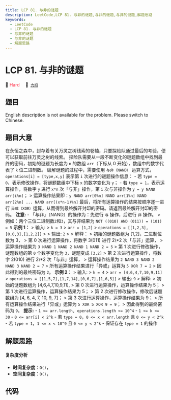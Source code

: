 ```yaml
---
title: LCP 81. 与非的谜题
description: LeetCode,LCP 81. 与非的谜题,与非的谜题,与非的谜题,解题思路
keywords:
  - LeetCode
  - LCP 81. 与非的谜题
  - 与非的谜题
  - 与非的谜题
  - 解题思路
---
```


# LCP 81. 与非的谜题

🔴 <font color=#ff334b>Hard</font>&emsp; 🔗&ensp;[`力扣`](https://leetcode.cn/problems/ryfUiz)

## 题目

English description is not available for the problem. Please switch to
Chinese.


## 题目大意

在永恒之森中，封存着有关万灵之树线索的卷轴，只要探险队通过最后的考验，便可以获取前往万灵之树的线索。
探险队需要从一段不断变化的谜题数组中找到最终的密码，初始的谜题为长度为 `n` 的数组 `arr`（下标从 0 开始），数组中的数字代表了 `k`
位二进制数。 破解谜题的过程中，需要使用 `与非（NAND）` 运算方式，`operations[i] = [type,x,y]` 表示第 `i`
次进行的谜题操作信息： \- 若 `type = 0`，表示修改操作，将谜题数组中下标 `x` 的数字变化为 `y`； \- 若 `type =
1`，表示运算操作，将数字 `y` 进行 `x*n` 次「与非」操作，第 `i` 次与非操作为 `y = y NAND arr[i%n]`； >
运算操作结果即：`y NAND arr[0%n] NAND arr[1%n] NAND arr[2%n] ... NAND arr[(x*n-1)%n]`
最后，将所有运算操作的结果按顺序逐一进行 `异或（XOR）`运算，从而得到最终解开封印的密码。请返回最终解开封印的密码。 **注意:** \-
「与非」（NAND）的操作为：先进行 `与` 操作，后进行 `非` 操作。 > 例如：两个三位二进制数`2`和`3`，其与非结果为 `NOT ((010)
AND (011)) = (101) = 5` **示例 1：** > 输入: > `k = 3` > `arr = [1,2]` >
`operations = [[1,2,3],[0,0,3],[1,2,2]]` > > 输出: `2` > > 解释： > 初始的谜题数组为
[1,2]，二进制位数为 3， > 第 0 次进行运算操作，将数字 3(011) 进行 2\\*2 次「与非」运算， > 运算操作结果为 `3 NAND 1
NAND 2 NAND 1 NAND 2 = 5` > 第 1 次进行修改操作，谜题数组的第 `0` 个数字变化为 `3`，谜题变成 `[3,2]` > 第
2 次进行运算操作，将数字 2(010) 进行 2\\*2 次「与非」运算， > 运算操作结果为 `2 NAND 3 NAND 2 NAND 3 NAND
2 = 7` > 所有运算操作结果进行「异或」运算为 `5 XOR 7 = 2` > 因此得到的最终密码为 `2`。 **示例 2：** > 输入: >
`k = 4` > `arr = [4,6,4,7,10,9,11]` > `operations =
[[1,5,7],[1,7,14],[0,6,7],[1,6,5]]` > 输出: `9` > 解释: > 初始的谜题数组为
[4,6,4,7,10,9,11], > 第 0 次进行运算操作，运算操作结果为 5； > 第 1 次进行运算操作，运算操作结果为 5； > 第 2
次进行修改操作，修改后谜题数组为 [4, 6, 4, 7, 10, 9, 7]； > 第 3 次进行运算操作，运算操作结果为 9； >
所有运算操作结果进行「异或」运算为 `5 XOR 5 XOR 9 = 9`； > 因此得到的最终密码为 `9`。 **提示:** \- `1 <=
arr.length, operations.length <= 10^4` \- `1 <= k <= 30` \- `0 <= arr[i] <
2^k` \- 若 `type = 0`，`0 <= x < arr.length` 且 `0 <= y < 2^k` \- 若 `type = 1`，`1
<= x < 10^9` 且 `0 <= y < 2^k` \- 保证存在 `type = 1` 的操作


## 解题思路

#### 复杂度分析

- **时间复杂度**：`O()`，
- **空间复杂度**：`O()`，

## 代码

```javascript

```